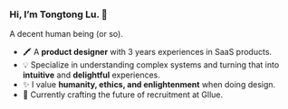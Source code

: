 ### Hi, I’m Tongtong Lu. 👋  
A decent human being (or so).
- 🖍 A **product designer** with 3 years experiences in SaaS products. 
- 💡 Specialize in understanding complex systems and turning that into **intuitive** and **delightful** experiences.
- ✨ I value **humanity, ethics, and enlightenment** when doing design.
- 🔭 Currently crafting the future of recruitment at Gllue.


<!--
**tongtong-lu/tongtong-lu** is a ✨ _special_ ✨ repository because its `README.md` (this file) appears on your GitHub profile.

Here are some ideas to get you started:

- 🔭 I’m currently working on ...
- 🌱 I’m currently learning ...
- 👯 I’m looking to collaborate on ...
- 🤔 I’m looking for help with ...
- 💬 Ask me about ...
- 📫 How to reach me: ...
- 😄 Pronouns: ...
- ⚡ Fun fact: ...
-->
